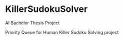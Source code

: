 # KillerSudokuSolver
AI Bachelor Thesis Project

Priority Queue
for Human Killer Sudoku Solving
project

